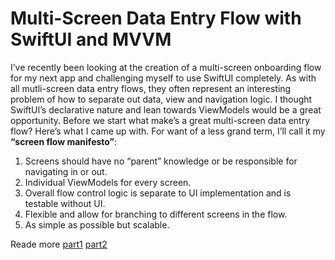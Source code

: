 # Multi-Screen Data Entry Flow with SwiftUI and MVVM

I’ve recently been looking at the creation of a multi-screen onboarding flow for my next app and challenging myself to use SwiftUI completely. As with all mutli-screen data entry flows, they often represent an interesting problem of how to separate out data, view and navigation logic. I thought SwiftUI’s declarative nature and lean towards ViewModels would be a great opportunity.
Before we start what make’s a great multi-screen data entry flow? Here’s what I came up with. For want of a less grand term, I’ll call it my **“screen flow manifesto”**:

1. Screens should have no “parent” knowledge or be responsible for navigating in or out.
2. Individual ViewModels for every screen.
3. Overall flow control logic is separate to UI implementation and is testable without UI.
4. Flexible and allow for branching to different screens in the flow.
5. As simple as possible but scalable.

Reade more
[part1](https://medium.com/@nicmcconn/flow-with-swiftui-and-mvvm-7cc394440ab8)
[part2](https://medium.com/@nicmcconn/flow-with-swiftui-and-mvvm-part-2-viewmodels-905ecc05f1c5)
